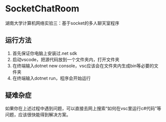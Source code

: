 # SocketChatRoom
湖南大学计算机网络实验三：基于socket的多人聊天室程序
## 运行方法
1. 首先保证你电脑上安装过.net sdk
2. 启动vscode，把源代码放到一个文件夹内，打开文件夹
3. 在终端输入dotnet new console，vsc应该会在文件夹内生成bin等必要的文件夹
4. 在终端输入dotnet run，程序会开始运行

## 疑难杂症
如果你在上述过程中遇到问题，可以直接去网上搜索“如何在vsc里运行c#代码”等问题，应该很快能得到解决方案。
